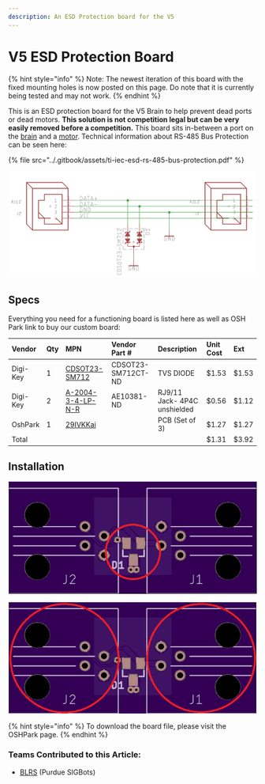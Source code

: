 ```yaml
---
description: An ESD Protection board for the V5
---
```


# V5 ESD Protection Board

{% hint style="info" %}
Note: The newest iteration of this board with the fixed mounting holes is now posted on this page. Do note that it is currently being tested and may not work.
{% endhint %}

This is an ESD protection board for the V5 Brain to help prevent dead ports or dead motors. **This solution is not competition legal but can be very easily removed before a competition.** This board sits in-between a port on the [brain](vex-electronics/vex-v5-brain/) and a [motor](vex-electronics/motors.md). Technical information about RS-485 Bus Protection can be seen here:

{% file src="../.gitbook/assets/ti-iec-esd-rs-485-bus-protection.pdf" %}

![The schematic of the board](../.gitbook/assets/image-2-.png)

## Specs

Everything you need for a functioning board is listed here as well as OSH Park link to buy our custom board:

| Vendor | Qty | MPN | Vendor Part \# | Description | Unit Cost | Ext |
| :--- | :--- | :--- | :--- | :--- | :--- | :--- |
| Digi-Key | 1 | [CDSOT23-SM712](https://www.digikey.com/product-detail/en/bourns-inc/CDSOT23-SM712/CDSOT23-SM712CT-ND/1630607) | CDSOT23-SM712CT-ND | TVS DIODE | $1.53 | $1.53 |
| Digi-Key | 2 | [A-2004-3-4-LP-N-R](https://www.digikey.com/product-detail/en/assmann-wsw-components/A-2004-3-4-LP-N-R/AE10381-ND/2183632) | AE10381-ND | RJ9/11 Jack- 4P4C unshielded | $0.56 | $1.12 |
| OshPark | 1 | [29IVKKai](https://oshpark.com/shared_projects/JWIVZKsD) |  | PCB \(Set of 3\) | $1.27 | $1.27 |
| Total |  |  |  |  | $1.31 | $3.92 |

## Installation

![1. The first step should be to install the TVS Diode, which should be soldered onto the D1 pads.](../.gitbook/assets/image%20%2837%29.png)

![2. The second and final step should be to drop in and solder jacks into the J1 and J2 Section of the board. ](../.gitbook/assets/image%20%2838%29.png)

{% hint style="info" %}
To download the board file, please visit the OSHPark page.
{% endhint %}

### Teams Contributed to this Article:

* [BLRS](https://purduesigbots.com/) \(Purdue SIGBots\)

